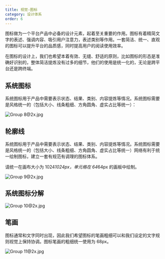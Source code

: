 ```yaml
---
title: 视觉-图标
category: 设计体系
order: 6
---
```


图标做为一个平台产品中必备的设计元素，起着至关重要的作用。图标有着精简文字的表述、强调内容、吸引用户注意力，表述类别等作用。一套简洁、统一、直观的图标可以提升平台的品质感，同时提高用户的阅读使用效率。

在图标的设计上，我们也希望本着有效、无缝、舒适的原则，比如图标的形态是准确好识别的，整体简洁提炼没有过多的细节，他们的使用是统一化的，无论是跨平台还是跨终端。

## 系统图标

系统图标用于产品中需要表示状态、结果、类别、内容提炼等情况。系统图标需要是风格统一的（包括大小、线条粗细、方角圆角、虚实占比等统一）：

![Group 8@2x.jpg](https://intranetproxy.alipay.com/skylark/lark/0/2019/jpeg/9277/1550126815941-96b9ae05-af5c-46cd-b99e-b3d368ce903c.jpeg#align=left&display=inline&height=382&name=Group%208%402x.jpg&originHeight=1332&originWidth=2598&size=329156&width=746)

## 轮廓线

系统图标用于产品中需要表示状态、结果、类别、内容提炼等情况。系统图标需要是风格统一的（包括大小、线条粗细、方角圆角、虚实占比等统一）网络有利于统一绘制图标，建立一套有规范有调理的图标体系。

请统一在画布大小为 1024*1024px，单元格在 64*64px 的画板中绘制。

![Group 9@2x.jpg](https://intranetproxy.alipay.com/skylark/lark/0/2019/jpeg/9277/1550127150447-d24fc46c-1f87-4f56-8f28-87ff0258ac19.jpeg#align=left&display=inline&height=588&name=Group%209%402x.jpg&originHeight=2048&originWidth=2598&size=611289&width=746)

## 系统图标分解

![Group 10@2x.jpg](https://intranetproxy.alipay.com/skylark/lark/0/2019/jpeg/9277/1550127301958-5ca7e957-d5d6-42e1-9310-8ea2649a0ccc.jpeg#align=left&display=inline&height=285&name=Group%2010%402x.jpg&originHeight=994&originWidth=2600&size=261466&width=746)

## 笔画

图标通常和文字同时出现，因此我们希望图标的笔画粗细可以和我们设定的文字规则视觉上保持协调。图标笔画的粗细统一使用为 68px。

![Group 11@2x.jpg](https://intranetproxy.alipay.com/skylark/lark/0/2019/jpeg/9277/1550127409103-36739a9b-9631-4429-8b9b-b241778484b3.jpeg#align=left&display=inline&height=285&name=Group%2011%402x.jpg&originHeight=994&originWidth=2598&size=187678&width=746)
